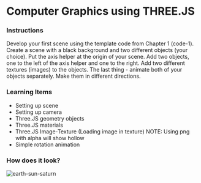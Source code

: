 # Computer Graphics using THREE.JS
### Instructions
Develop your first scene using the template code from Chapter 1 (code-1).  Create a scene with a black background and two different objects (your choice).  Put the axis helper at the origin of your scene.  Add two objects, one to the left of the axis helper and one to the right.  Add two different textures (images) to the objects.
The last thing - animate both of your objects separately.  Make them in different directions.

### Learning Items
- Setting up scene
- Setting up camera
- Three.JS geometry objects
- Three.JS materials
- Three.JS Image-Texture (Loading image in texture)
NOTE: Using png with alpha will show hollow
- Simple rotation animation

### How does it look?

![earth-sun-saturn](https://user-images.githubusercontent.com/35678561/35535361-ea50c0da-0508-11e8-8333-a7c2bc42b799.png)

